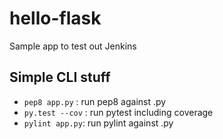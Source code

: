# hello-flask
Sample app to test out Jenkins

## Simple CLI stuff

* `pep8 app.py` : run pep8 against .py
* `py.test --cov` : run pytest including coverage
* `pylint app.py`: run pylint against .py 